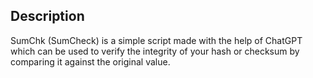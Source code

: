 ## Description
SumChk (SumCheck) is a simple script made with the help of ChatGPT which can be used to verify the integrity of your hash or checksum by comparing it against the original value.
